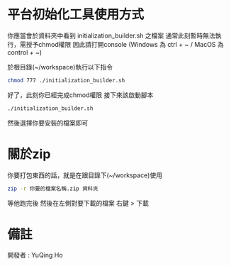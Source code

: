 # 平台初始化工具使用方式

你應當會於資料夾中看到 initialization_builder.sh 之檔案
通常此刻暫時無法執行，需授予chmod權限
因此請打開console (Windows 為 ctrl + ~ / MacOS 為 control + ~)

於根目錄(~/workspace)執行以下指令
```bash
chmod 777 ./initialization_builder.sh
```

好了，此刻你已經完成chmod權限
接下來該啟動腳本

```bash
./initialization_builder.sh
```

然後選擇你要安裝的檔案即可

# 關於zip

你要打包東西的話，就是在跟目錄下(~/workspace)使用
```bash
zip -r 你要的檔案名稱.zip 資料夾
```

等他跑完後
然後在左側對要下載的檔案 右鍵 > 下載

# 備註

開發者 : YuQing Ho
